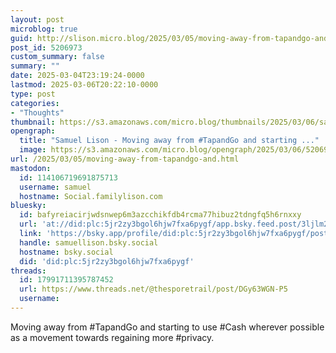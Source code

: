 ```yaml
---
layout: post
microblog: true
guid: http://slison.micro.blog/2025/03/05/moving-away-from-tapandgo-and.html
post_id: 5206973
custom_summary: false
summary: ""
date: 2025-03-04T23:19:24-0000
lastmod: 2025-03-06T20:22:10-0000
type: post
categories:
- "Thoughts"
thumbnail: https://s3.amazonaws.com/micro.blog/thumbnails/2025/03/06/samuellison.com/b0addb1ce42cf1d1870b9dbeb0273e8b.png
opengraph:
  title: "Samuel Lison - Moving away from #TapandGo and starting ..."
  image: https://s3.amazonaws.com/micro.blog/opengraph/2025/03/06/5206973.png
url: /2025/03/05/moving-away-from-tapandgo-and.html
mastodon:
  id: 114106719691875713
  username: samuel
  hostname: Social.familylison.com
bluesky:
  id: bafyreiacirjwdsnwep6m3azcchikfdb4rcma77hibuz2tdngfq5h6rnxxy
  url: 'at://did:plc:5jr2zy3bgol6hjw7fxa6pygf/app.bsky.feed.post/3ljlm2kim3k22'
  link: 'https://bsky.app/profile/did:plc:5jr2zy3bgol6hjw7fxa6pygf/post/3ljlm2kim3k22'
  handle: samuellison.bsky.social
  hostname: bsky.social
  did: 'did:plc:5jr2zy3bgol6hjw7fxa6pygf'
threads:
  id: 17991711395787452
  url: https://www.threads.net/@thesporetrail/post/DGy63WGN-P5
  username: 
---
```

Moving away from #TapandGo and starting to use #Cash wherever possible as a movement towards regaining more #privacy.
